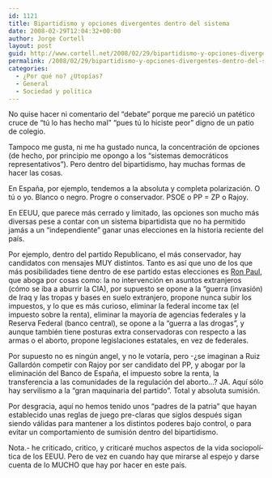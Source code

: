 ```yaml
---
id: 1121
title: Bipartidismo y opciones divergentes dentro del sistema
date: 2008-02-29T12:04:32+00:00
author: Jorge Cortell
layout: post
guid: http://www.cortell.net/2008/02/29/bipartidismo-y-opciones-divergentes-dentro-del-sistema/
permalink: /2008/02/29/bipartidismo-y-opciones-divergentes-dentro-del-sistema/
categories:
  - ¿Por qué no? ¿Utopías?
  - General
  - Sociedad y polí­tica
---
```

No quise hacer ni comentario del &#8220;debate&#8221; porque me pareció un patético cruce de &#8220;tú lo has hecho mal&#8221; &#8220;pues tú lo hiciste peor&#8221; digno de un patio de colegio.

Tampoco me gusta, ni me ha gustado nunca, la concentración de opciones (de hecho, por principio me opongo a los &#8220;sistemas democráticos representativos&#8221;). Pero dentro del bipartidismo, hay muchas formas de hacer las cosas.

En España, por ejemplo, tendemos a la absoluta y completa polarización. O tú o yo. Blanco o negro. Progre o conservador. PSOE o PP = ZP o Rajoy.

En EEUU, que parece más cerrado y limitado, las opciones son mucho más diversas pese a contar con un sistema bipartidista que no ha permitido jamás a un &#8220;independiente&#8221; ganar unas elecciones en la historia reciente del paí­s.

Por ejemplo, dentro del partido Republicano, el más conservador, hay candidatos con mensajes MUY distintos. Tanto es así­ que uno de los que más posibilidades tiene dentro de ese partido estas elecciones es <a title="Wikipedia" target="_blank" href="http://en.wikipedia.org/wiki/Ron_Paul">Ron Paul</a>, que aboga por cosas como: la no intervención en asuntos extranjeros (cómo se iba a aburrir la CIA), por supuesto se opone a la &#8220;guerra (invasión) de Iraq y las tropas y bases en suelo extranjero, propone nunca subir los impuestos, y lo que es más curioso, eliminar la federal income tax (el impuesto sobre la renta), eliminar la mayorí­a de agencias federales y la Reserva Federal (banco central), se opone a la &#8220;guerra a las drogas&#8221;, y aunque también tiene posturas extra conservadoras con respecto a las armas o el aborto, propone legislaciones estatales, en vez de federales.

Por supuesto no es ningún angel, y no le votarí­a, pero -¿se imaginan a Ruiz Gallardón competir con Rajoy por ser candidato del PP, y abogar por la eliminación del Banco de España, el impuesto sobre la renta, la transferencia a las comunidades de la regulación del aborto&#8230;? JA. Aquí­ sólo hay servilismo a la &#8220;gran maquinaria del partido&#8221;. Total y absoluta sumisión.

Por desgracia, aquí­ no hemos tenido unos &#8220;padres de la patria&#8221; que hayan establecido unas reglas de juego pre-claras que siglos después sigan siendo válidas para mantener a los distintos poderes bajo control, o para evitar un comportamiento de sumisión dentro del bipartidismo.

Nota.- he criticado, critico, y criticaré muchos aspectos de la vida sociopolí­tica de los EEUU. Pero de vez en cuando hay que mirarse al espejo y darse cuenta de lo MUCHO que hay por hacer en este paí­s.